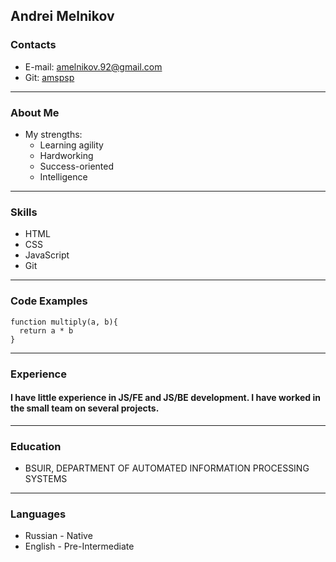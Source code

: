 ## Andrei Melnikov
### Contacts
- E-mail: amelnikov.92@gmail.com
- Git: [amspsp](https://github.com/amspsp)
---
### About Me
+ My strengths:
  + Learning agility
  + Hardworking
  + Success-oriented
  + Intelligence
---
### Skills
- HTML
- CSS
- JavaScript
- Git
---
### Code Examples
```
function multiply(a, b){
  return a * b
}
```
---
### Experience
#### I have little experience in JS/FE and JS/BE development. I have worked in the small team on several projects.
---
### Education
+ BSUIR, DEPARTMENT OF AUTOMATED INFORMATION PROCESSING SYSTEMS
---
### Languages
+ Russian - Native
+ English - Pre-Intermediate
